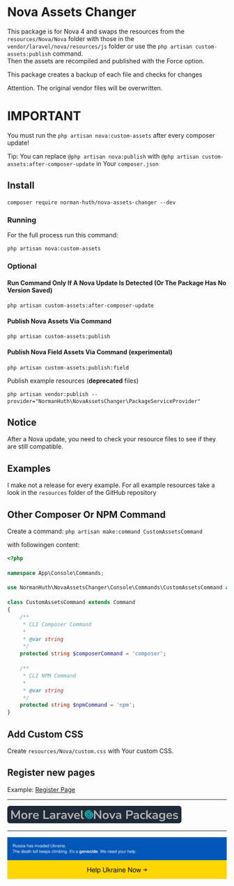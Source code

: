 # Nova Assets Changer

This package is for Nova 4 and swaps the resources from the `resources/Nova/Nova` folder with those in
the `vendor/laravel/nova/resources/js` folder or use the `php artisan custom-assets:publish`
command.  
Then the assets are recompiled and published with the Force option.

This package creates a backup of each file and checks for changes

Attention. The original vendor files will be overwritten.

# IMPORTANT

You must run the `php artisan nova:custom-assets` after every composer update!

Tip: You can replace `@php artisan nova:publish` with `@php artisan custom-assets:after-composer-update` in
Your `composer.json`

## Install

```
composer require norman-huth/nova-assets-changer --dev
```

### Running

For the full process run this command:

```
php artisan nova:custom-assets
```

### Optional

#### Run Command Only If A Nova Update Is Detected (Or The Package Has No Version Saved)

```
php artisan custom-assets:after-composer-update
```

#### Publish Nova Assets Via Command

```
php artisan custom-assets:publish
```

#### Publish Nova Field Assets Via Command (experimental)

```
php artisan custom-assets:publish:field
```

Publish example resources (**deprecated** files)

```
php artisan vendor:publish --provider="NormanHuth\NovaAssetsChanger\PackageServiceProvider"
```

## Notice

After a Nova update, you need to check your resource files to see if they are still compatible.

## Examples

I make not a release for every example. For all example resources take a look in the `resources` folder of the GitHub
repository

## Other Composer Or NPM Command

Create a command:
`php artisan make:command CustomAssetsCommand`

with followingen content:

```php
<?php

namespace App\Console\Commands;

use NormanHuth\NovaAssetsChanger\Console\Commands\CustomAssetsCommand as Command;

class CustomAssetsCommand extends Command
{
    /**
     * CLI Composer Command
     *
     * @var string
     */
    protected string $composerCommand = 'composer';

    /**
     * CLI NPM Command
     *
     * @var string
     */
    protected string $npmCommand = 'npm';
}

```

## Add Custom CSS

Create `resources/Nova/custom.css` with Your custom CSS.

## Register new pages

Example: [Register Page](/docs/register-page.md)

---
[![More Laravel Nova Packages](https://raw.githubusercontent.com/Muetze42/asset-repo/main/svg/more-laravel-nova-packages.svg)](https://huth.it/nova-packages)

___

[![Stand With Ukraine](https://raw.githubusercontent.com/vshymanskyy/StandWithUkraine/main/banner2-direct.svg)](https://vshymanskyy.github.io/StandWithUkraine/)
